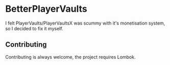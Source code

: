 # BetterPlayerVaults
I felt PlayerVaults/PlayerVaultsX was scummy with it's monetisation system, so I decided to fix it myself.

## Contributing
Contributing is always welcome, the project requires Lombok.
